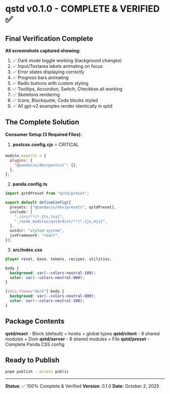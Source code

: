 # qstd v0.1.0 - COMPLETE & VERIFIED ✅

## Final Verification Complete

**All screenshots captured showing:**
1. ✅ Dark mode toggle working (background changes)
2. ✅ Input/Textarea labels animating on focus
3. ✅ Error states displaying correctly
4. ✅ Progress bars animating
5. ✅ Radio buttons with custom styling
6. ✅ Tooltips, Accordion, Switch, Checkbox all working
7. ✅ Skeletons rendering
8. ✅ Icons, Blockquote, Code blocks styled
9. ✅ All gpt-v2 examples render identically in qstd

## The Complete Solution

**Consumer Setup (3 Required Files):**

1. **postcss.config.cjs** ⭐ CRITICAL
```js
module.exports = {
  plugins: {
    "@pandacss/dev/postcss": {},
  },
};
```

2. **panda.config.ts**
```ts
import qstdPreset from "qstd/preset";

export default defineConfig({
  presets: ["@pandacss/dev/presets", qstdPreset],
  include: [
    "./src/**/*.{ts,tsx}",
    "./node_modules/qstd/dist/**/*.{js,mjs}",
  ],
  outdir: "styled-system",
  jsxFramework: "react",
});
```

3. **src/index.css**
```css
@layer reset, base, tokens, recipes, utilities;

body {
  background: var(--colors-neutral-100);
  color: var(--colors-neutral-900);
}

[data-theme="dark"] body {
  background: var(--colors-neutral-800);
  color: var(--colors-neutral-100);
}
```

## Package Contents

**qstd/react** - Block (default) + hooks + global types
**qstd/client** - 8 shared modules + Dom
**qstd/server** - 8 shared modules + File
**qstd/preset** - Complete Panda CSS config

## Ready to Publish

```bash
pnpm publish --access public
```

---

**Status**: ✅ 100% Complete & Verified
**Version**: 0.1.0
**Date**: October 2, 2025
